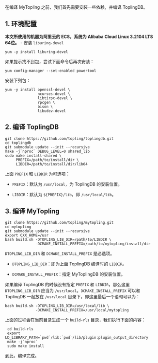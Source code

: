 在编译 MyTopling 之前，我们首先需要安装一些依赖，并编译 ToplingDB。

## 1. 环境配置

**本文所使用的机器为阿里云的 ECS，系统为 Alibaba Cloud Linux 3.2104 LTS 64位。**
\-
安装 `liburing-devel`

```shellag-0-1gfss1ndfag-1-1gfss1ndf
yum -y install liburing-devel
```

如果提示找不到包，尝试下面命令后再次安装：

```shell
yum config-manager --set-enabled powertool
```

安装下列包：

```shell
yum -y install openssl-devel \
               ncurses-devel \
               libtirpc-devel \
               rpcgen \
               bison \
               libudev-devel
```

## 2. 编译 ToplingDB

```shell
git clone https://github.com/topling/toplingdb.git
cd toplingdb
git submodule update --init --recursive
make -j`nproc` DEBUG_LEVEL=0 shared_lib
sudo make install-shared \
     PREFIX=/path/to/install/dir \
     LIBDIR=/path/to/install/dir/lib64
```

上面 `PREFIX` 和 `LIBDIR` 为可选项：

- `PREFIX`：默认为 `/usr/local`，为 ToplingDB 的安装位置。
  
- `LIBDIR`：默认为 `${PREFIX}/lib`，即 `/usr/local/lib`。
  

## 3. 编译 MyTopling

```shell
git clone https://github.com/topling/mytopling.git
cd mytopling
git submodule update --init --recursive
export CXX_HOME=/usr
bash build.sh -DTOPLING_LIB_DIR=/path/to/LIBDIR \
              -DCMAKE_INSTALL_PREFIX=/path/to/mytopling/install/dir
```

`DTOPLING_LIB_DIR` 和 `DCMAKE_INSTALL_PREFIX` 是必选项。

- `DTOPLING_LIB_DIR`：即为上面 ToplingDB 编译时的 `LIBDIR`。
  
- `DCMAKE_INSTALL_PREFIX`：指定 MyToplingDB 的安装位置。
  

如果编译 ToplingDB 的时候没有指定 `PREFIX` 和 `LIBDIR`，那么这里 `DTOPLING_LIB_DIR` 应当为 `/usr/local`。`DCMAKE_INSTALL_PREFIX` 可以和 ToplingDB 一起放在 `/usr/local` 目录下，即这里最后一个语句可以为：

```shell
bash build.sh -DTOPLING_LIB_DIR=/usr/local/lib \
              -DCMAKE_INSTALL_PREFIX=/usr/local/mytopling
```

上面的过程会在当前目录生成一个 `build-rls` 目录，我们执行下面的内容：

```shell
 cd build-rls
 export LD_LIBRARY_PATH=`pwd`/lib:`pwd`/lib/plugin:plugin_output_directory
 make -j`nproc`
 sudo make install
```

到此，编译完成。
